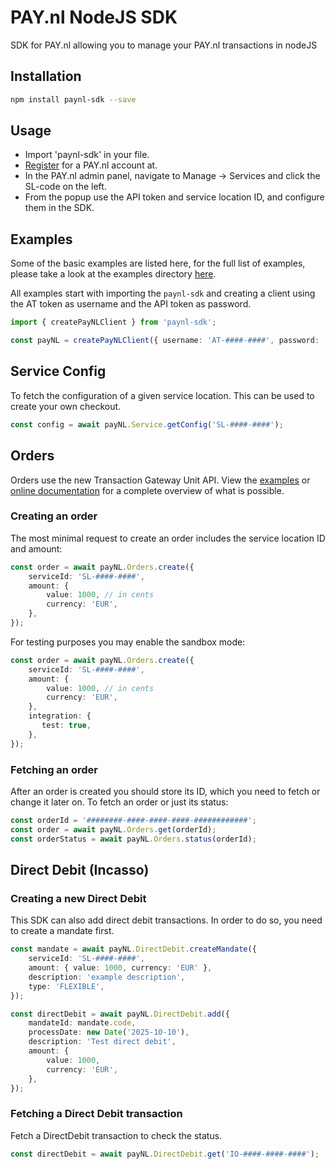 # PAY.nl NodeJS SDK
SDK for PAY.nl allowing you to manage your PAY.nl transactions in nodeJS

## Installation
```bash
npm install paynl-sdk --save
```

## Usage

- Import 'paynl-sdk' in your file.
- [Register](https://signup.pay.nl/welcome) for a PAY.nl account at.
- In the PAY.nl admin panel, navigate to Manage -> Services and click the SL-code on the left.
- From the popup use the API token and service location ID, and configure them in the SDK.

## Examples
Some of the basic examples are listed here, for the full list of examples, please take a look at the examples directory [here](https://github.com/paynl/nodejs-sdk/tree/master/src/examples).

All examples start with importing the `paynl-sdk` and creating a client using the AT token as username and the API token as password.

```typescript
import { createPayNLClient } from 'paynl-sdk';

const payNL = createPayNLClient({ username: 'AT-####-####', password: '****************************************' });
```

## Service Config

To fetch the configuration of a given service location. This can be used to create your own checkout.

```typescript
const config = await payNL.Service.getConfig('SL-####-####');
```

## Orders

Orders use the new Transaction Gateway Unit API. View the [examples](https://github.com/paynl/nodejs-sdk/tree/master/examples) or [online documentation](https://developer.pay.nl/reference/api_create_order-1) for a complete overview of what is possible.

### Creating an order

The most minimal request to create an order includes the service location ID and amount:

```typescript
const order = await payNL.Orders.create({
    serviceId: 'SL-####-####',
    amount: {
        value: 1000, // in cents
        currency: 'EUR',
    },
});
```

For testing purposes you may enable the sandbox mode:

```typescript
const order = await payNL.Orders.create({
    serviceId: 'SL-####-####',
    amount: {
        value: 1000, // in cents
        currency: 'EUR',
    },
    integration: {
       test: true,
    },
});
```

### Fetching an order

After an order is created you should store its ID, which you need to fetch or change it later on.
To fetch an order or just its status:

```typescript
const orderId = '########-####-####-####-############';
const order = await payNL.Orders.get(orderId);
const orderStatus = await payNL.Orders.status(orderId);
```

## Direct Debit (Incasso)

### Creating a new Direct Debit

This SDK can also add direct debit transactions. In order to do so, you need to create a mandate first.

```typescript
const mandate = await payNL.DirectDebit.createMandate({
    serviceId: 'SL-####-####',
    amount: { value: 1000, currency: 'EUR' },
    description: 'example description',
    type: 'FLEXIBLE',
});

const directDebit = await payNL.DirectDebit.add({
    mandateId: mandate.code,
    processDate: new Date('2025-10-10'),
    description: 'Test direct debit',
    amount: {
        value: 1000,
        currency: 'EUR',
    },
});
```

### Fetching a Direct Debit transaction

Fetch a DirectDebit transaction to check the status.

```typescript
const directDebit = await payNL.DirectDebit.get('IO-####-####-####');
```
